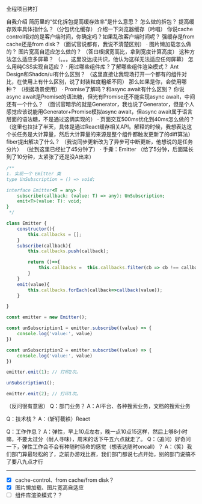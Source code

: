 
全程项目拷打

自我介绍
简历里的“优化拆包提高缓存效率”是什么意思？
怎么做的拆包？
提高缓存效率具体指什么？（分包优化缓存）
介绍一下浏览器缓存（吟唱）
你说cache control相对的是客户端时间，你确定吗？如果乱改客户端时间呢？
强缓存是from cache还是from disk？（面试官说都有，我说不清楚区别）
·
图片懒加载怎么做的？
图片宽高自适应怎么做的？
（答曰根据宽高比，拿到宽度计算高度）
这种方法怎么适应多屏幕？
（。。。这里没达成共识，他认为这样无法适应任何屏幕）
怎么用纯CSS实现自适应？
·
用过哪些组件库？了解哪些组件渲染模式？
Ant Design和Shadcn/ui有什么区别？
（这里直接让我现场打开一个都有的组件对比，在使用上有什么区别，说了封装粒度粗细不同）
那么如果是你，会使用哪种？
（根据场景使用）
·
Promise了解吗？和async await有什么区别？
你说async await是Promise的语法糖，但光有Promise还不能实现async await，中间还有一个什么？
（面试官暗示的就是Generator，我也说了Generator，但是个人感觉应该说能用Generator+Promise模拟async await，但async await属于语言层面的语法糖，不是通过这俩实现的）
·
页面交互500ms优化到40ms怎么做的？
（这里也拉扯了半天，具体是通过React缓存相关API。解释的时候，我想表达这个长任务是大计算量，然后大计算量的来源是整个组件都触发更新了的diff算法）
fiber提出解决了什么？
（我说同步更新改为了异步可中断更新，他想说的是任务分片）
（扯到这里已经扯了45分钟了）
·
手撕：Emitter
（给了5分钟，后面延长到了10分钟，太紧张了还是没A出来）
```js
/**
1. 实现一个 Emitter 类
type UnSubscription = () => void;

interface Emitter<T = any> {
    subscribe(callback: (value: T) => any): UnSubscription;
    emit<T>(value: T): void;
}
 */

class Emitter {
    constructor(){
        this.callbacks = [];
    }
    subscribe(callback){
        this.callbacks.push(callback);

        return ()=>{
            this.callbacks =  this.callbacks.filter(cb => cb !== callback);
        }
    }
    emit(value){
        this.callbacks.forEach(callback=>callback(value));
    }

}

const emitter = new Emitter();

const unSubscription1 = emitter.subscribe((value) => {
    console.log('value:', value)
})

const unSubscription2 = emitter.subscribe((value) => {
    console.log('value:', value)
})

emitter.emit(1); // 打印2次。

unSubscription1();

emitter.emit(2); // 打印1次。
```

（反问很有意思）
Q：部门业务？
A：AI平台、各种搜索业务，文档的搜索业务

Q：技术栈？
A：（斩钉截铁）React

Q：工作作息？
A：弹性，早上10点左右，晚一点10点15这样，然后上够8小时嘛，不要太过分（耐人寻味），周末的话下午五六点就走了。
Q：（追问）好奇问一下，弹性工作会不会有种随时待命的感觉（想表达随时oncall）？
A：（笑）我们部门算最轻松的了，之前办游戏比赛，我们部门都说七点开始，别的部门说搞不了要八九点才行

---

- [x] cache-control、from cache/from disk？
- [x] 图片懒加载、图片宽高自适应
- [ ] 组件库渲染模式？？